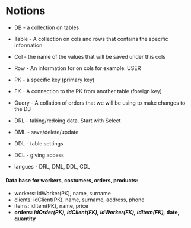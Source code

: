 # Notions

- DB - a collection on tables

- Table - A collection on cols and rows that contains the specific information

- Col - the name of the values that will be saved under this cols

- Row - An information for on cols for example: USER

- PK - a specific key (primary key)

- FK - A connection to the PK from another table (foreign key)

- Query - A collation of orders that we will be using to make changes to the DB

- DRL - taking/redoing data. Start with Select

- DML - save/delete/update

- DDL - table settings

- DCL - giving access

- langues - DRL, DML, DDL, CDL

#### Data base for workers, costumers, orders, products:

- workers: idWorker(PK), name, surname
- clients: idClient(PK), name, surname, address, phone
- items: idItem(PK), name, price
- **orders: _idOrder(PK), idClient(FK), idWorker(FK), idItem(FK),_ date, quantity**
